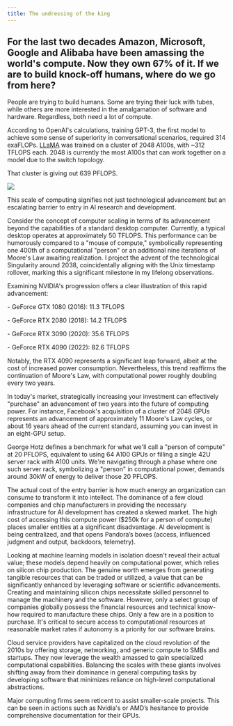 ```yaml
---
title: The undressing of the king
---
```


## For the last two decades Amazon, Microsoft, Google and Alibaba have been amassing the world's compute. Now they own 67% of it. If we are to build knock-off humans, where do we go from here?

People are trying to build humans. Some are trying their luck with tubes, while others are more interested in the amalgamation of software and hardware. Regardless, both need a lot of compute. 

According to OpenAI's calculations, training GPT-3, the first model to achieve some sense of superiority in conversational scenarios, required 314 exaFLOPs. [LLaMA](https://arxiv.org/pdf/2302.13971.pdf) was trained on a cluster of 2048 A100s, with ~312 TFLOPS each. 2048 is currently the most A100s that can work together on a model due to the switch topology.

That cluster is giving out 639 PFLOPS. 

[![](https://substackcdn.com/image/fetch/w_1456,c_limit,f_auto,q_auto:good,fl_progressive:steep/https%3A%2F%2Fsubstack-post-media.s3.amazonaws.com%2Fpublic%2Fimages%2F8bbb56c1-ca66-4c5f-88bf-6c8fe0d43e64_1280x720.webp)](https://substackcdn.com/image/fetch/f_auto,q_auto:good,fl_progressive:steep/https%3A%2F%2Fsubstack-post-media.s3.amazonaws.com%2Fpublic%2Fimages%2F8bbb56c1-ca66-4c5f-88bf-6c8fe0d43e64_1280x720.webp)

This scale of computing signifies not just technological advancement but an escalating barrier to entry in AI research and development. 

Consider the concept of computer scaling in terms of its advancement beyond the capabilities of a standard desktop computer. Currently, a typical desktop operates at approximately 50 TFLOPS. This performance can be humorously compared to a "mouse of compute," symbolically representing one 400th of a computational "person" or an additional nine iterations of Moore's Law awaiting realization. I project the advent of the technological Singularity around 2038, coincidentally aligning with the Unix timestamp rollover, marking this a significant milestone in my lifelong observations.

Examining NVIDIA's progression offers a clear illustration of this rapid advancement:

\- GeForce GTX 1080 (2016): 11.3 TFLOPS

\- GeForce RTX 2080 (2018): 14.2 TFLOPS

\- GeForce RTX 3090 (2020): 35.6 TFLOPS

\- GeForce RTX 4090 (2022): 82.6 TFLOPS

Notably, the RTX 4090 represents a significant leap forward, albeit at the cost of increased power consumption. Nevertheless, this trend reaffirms the continuation of Moore's Law, with computational power roughly doubling every two years.

In today's market, strategically increasing your investment can effectively "purchase" an advancement of two years into the future of computing power. For instance, Facebook's acquisition of a cluster of 2048 GPUs represents an advancement of approximately 11 Moore's Law cycles, or about 16 years ahead of the current standard, assuming you can invest in an eight-GPU setup.

George Hotz defines a benchmark for what we'll call a "person of compute" at 20 PFLOPS, equivalent to using 64 A100 GPUs or filling a single 42U server rack with A100 units. We're navigating through a phase where one such server rack, symbolizing a "person" in computational power, demands around 30kW of energy to deliver those 20 PFLOPS.  
  
The actual cost of the entry barrier is how much energy an organization can consume to transform it into intellect. The dominance of a few cloud companies and chip manufacturers in providing the necessary infrastructure for AI development has created a skewed market. The high cost of accessing this compute power ($250k for a person of compute) places smaller entities at a significant disadvantage. AI development is being centralized, and that opens Pandora’s boxes (access, influenced judgment and output, backdoors, telemetry).

Looking at machine learning models in isolation doesn't reveal their actual value; these models depend heavily on computational power, which relies on silicon chip production. The genuine worth emerges from generating tangible resources that can be traded or utilized, a value that can be significantly enhanced by leveraging software or scientific advancements. Creating and maintaining silicon chips necessitate skilled personnel to manage the machinery and the software. However, only a select group of companies globally possess the financial resources and technical know-how required to manufacture these chips. Only a few are in a position to purchase. It's critical to secure access to computational resources at reasonable market rates if autonomy is a priority for our software brains.

Cloud service providers have capitalized on the cloud revolution of the 2010s by offering storage, networking, and generic compute to SMBs and startups. They now leverage the wealth amassed to gain specialized computational capabilities. Balancing the scales with these giants involves shifting away from their dominance in general computing tasks by developing software that minimizes reliance on high-level computational abstractions.

Major computing firms seem reticent to assist smaller-scale projects. This can be seen in actions such as Nvidia's or AMD’s hesitance to provide comprehensive documentation for their GPUs.
